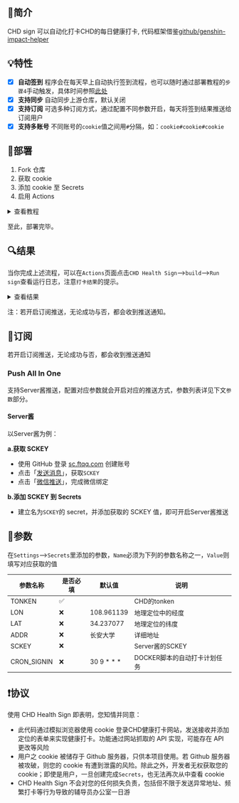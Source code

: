 ## 🔱简介

CHD sign 可以自动化打卡CHD的每日健康打卡, 代码框架借鉴[github/genshin-impact-helper](https://github.com/y1ndan/genshin-impact-helper)

## 💡特性

- [x] **自动签到**  程序会在每天早上自动执行签到流程，也可以随时通过部署教程的`步骤4`手动触发，具体时间参照[此处](.github/workflows/main.yml)
- [x] **支持同步**  自动同步上游仓库，默认关闭
- [x] **支持订阅**  可选多种订阅方式，通过配置不同参数开启，每天将签到结果推送给订阅用户
- [x] **支持多账号**  不同账号的`cookie`值之间用`#`分隔，如：`cookie#cookie#cookie`

## 📐部署

1. Fork 仓库
2. 获取 cookie
3. 添加 cookie 至 Secrets
4. 启用 Actions

<details>
<summary>查看教程</summary>

### 1. Fork 仓库

- 项目地址：[github/chd_sign](https://github.com/Jade-Ray/chd_sign)
- 点击右上角`Fork`到自己的账号下
- 将仓库默认分支设置为 master 分支

### 2. 获取 cookie
浏览器打开 https://cdjk.chd.edu.cn 并登录账号

#### 2.1 方法一

- 按`F12`，打开`开发者工具`，找到`Network`并点击
- 按`F5`刷新页面，按下图复制`Cookie`

![cookie](img/get_cookie.png)

### 3. 添加 cookie 至 Secrets

- 回到项目页面，依次点击`Settings`-->`Secrets`-->`New secret`

- 建立名为`COOKIE`的 secret，值为`步骤2`中复制的`cookie`内容，最后点击`Add secret`

- secret名字必须为`COOKIE`！
- secret名字必须为`COOKIE`！
- secret名字必须为`COOKIE`！

- （可选项）建立名为`LOG`、`LAT`、`ADDR`的 secret，可以自定义定位的经纬度和详细地址，默认为学校的地址

### 4. 启用 Actions

> Actions 默认为关闭状态，Fork 之后需要手动执行一次，若成功运行其才会激活。

返回项目主页面，点击上方的`Actions`，再点击左侧的`CHD Health Sign`，再点击`Run workflow`

</details>

至此，部署完毕。

## 🔍结果

当你完成上述流程，可以在`Actions`页面点击`CHD Health Sign`-->`build`-->`Run sign`查看运行日志，注意`打卡结果`的提示。

<details>
<summary>查看结果</summary>

### 打卡成功

如果成功，会输出类似`打卡结果: 成功: 1 | 失败: 0 `的信息：

```
打卡结果: 成功: 1 | 失败: 0

	NO.1 账号:
    #########2022-04-01#########
    🔅[**学院]***
    打卡位置: 中国陕西西安
    打卡时间: 12:00:00
    打卡结果: 打卡成功
    ############################
```

### 打卡失败

如果失败，会输出类似`打卡结果: 成功: 0 | 失败: 1`的信息：

```
打卡结果: 成功: 0 | 失败: 1

	NO.1 账号:
    登录失效，请重新登录
```

同时你会收到一封来自GitHub、标题为`Run failed: CHD Health Sign - master`的邮件。

</details>

注：若开启订阅推送，无论成功与否，都会收到推送通知。

## 🔔订阅

若开启订阅推送，无论成功与否，都会收到推送通知

### Push All In One

支持Server酱推送，配置对应参数就会开启对应的推送方式，参数列表详见下文`参数`部分。

#### Server酱

以Server酱为例：

**a.获取 SCKEY**

- 使用 GitHub 登录 [sc.ftqq.com](http://sc.ftqq.com/?c=github&a=login) 创建账号
- 点击「[发送消息](http://sc.ftqq.com/?c=code)」，获取`SCKEY`
- 点击「[微信推送](http://sc.ftqq.com/?c=wechat&a=bind)」，完成微信绑定

**b.添加 SCKEY 到 Secrets**

- 建立名为`SCKEY`的 secret，并添加获取的 SCKEY 值，即可开启Server酱推送


## 🧬参数

在`Settings`-->`Secrets`里添加的参数，`Name`必须为下列的参数名称之一，`Value`则填写对应获取的值

|   参数名称         |   是否必填   |   默认值           |   说明                                                          |
|---                |---           |---                |---                                                              |
|   TONKEN          | ✅          |                    |   CHD的tonken                                                  |
|   LON             | ❌          |     108.961139     |   地理定位中的经度                                               |
|   LAT             | ❌          |      34.237077     |   地理定位的纬度                                                 |
|   ADDR            | ❌          |       长安大学      |   详细地址                                                      |
|   SCKEY           | ❌          |                    |   Server酱的SCKEY                                               |
|   CRON_SIGNIN     | ❌          | 30 9 * * *         |   DOCKER脚本的自动打卡计划任务                                   |

## ❗️协议

使用 CHD Health Sign 即表明，您知情并同意：

- 此代码通过模拟浏览器使用 cookie 登录CHD健康打卡网站，发送接收并添加定位的表单来实现健康打卡。功能通过网站抓取的 API 实现，可能存在 API 更改等风险
- 用户之 cookie 被储存于 Github 服务器，只供本项目使用。若 Github 服务器被攻破，则您的 cookie 有遭到泄露的风险。除此之外，开发者无权获取您的 cookie；即使是用户，一旦创建完成`Secrets`，也无法再次从中查看 cookie
- CHD Health Sign 不会对您的任何损失负责，包括但不限于发送异常地址、频繁打卡等行为导致的辅导员办公室一日游
